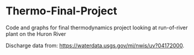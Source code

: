 # Thermo-Final-Project
Code and graphs for final thermodynamics project looking at run-of-river plant on the Huron River

Discharge data from: https://waterdata.usgs.gov/mi/nwis/uv?04172000.
